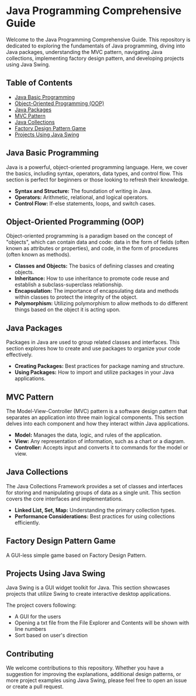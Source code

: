 # Java Programming Comprehensive Guide

Welcome to the Java Programming Comprehensive Guide. This repository is dedicated to exploring the fundamentals of Java programming, diving into Java packages, understanding the MVC pattern, navigating Java collections, implementing factory design pattern, and developing projects using Java Swing.

## Table of Contents

- [Java Basic Programming](#java-basic-programming)
- [Object-Oriented Programming (OOP)](#object-oriented-programming-oop)
- [Java Packages](#java-packages)
- [MVC Pattern](#mvc-pattern)
- [Java Collections](#java-collections)
- [Factory Design Pattern Game](#factory-design)
- [Projects Using Java Swing](#projects-using-java-swing)

## Java Basic Programming

Java is a powerful, object-oriented programming language. Here, we cover the basics, including syntax, operators, data types, and control flow. This section is perfect for beginners or those looking to refresh their knowledge.

- **Syntax and Structure:** The foundation of writing in Java.
- **Operators:** Arithmetic, relational, and logical operators.
- **Control Flow:** If-else statements, loops, and switch cases.

## Object-Oriented Programming (OOP)

Object-oriented programming is a paradigm based on the concept of "objects", which can contain data and code: data in the form of fields (often known as attributes or properties), and code, in the form of procedures (often known as methods).

- **Classes and Objects:** The basics of defining classes and creating objects.
- **Inheritance:** How to use inheritance to promote code reuse and establish a subclass-superclass relationship.
- **Encapsulation:** The importance of encapsulating data and methods within classes to protect the integrity of the object.
- **Polymorphism:** Utilizing polymorphism to allow methods to do different things based on the object it is acting upon.

## Java Packages

Packages in Java are used to group related classes and interfaces. This section explores how to create and use packages to organize your code effectively.

- **Creating Packages:** Best practices for package naming and structure.
- **Using Packages:** How to import and utilize packages in your Java applications.

## MVC Pattern

The Model-View-Controller (MVC) pattern is a software design pattern that separates an application into three main logical components. This section delves into each component and how they interact within Java applications.

- **Model:** Manages the data, logic, and rules of the application.
- **View:** Any representation of information, such as a chart or a diagram.
- **Controller:** Accepts input and converts it to commands for the model or view.

## Java Collections

The Java Collections Framework provides a set of classes and interfaces for storing and manipulating groups of data as a single unit. This section covers the core interfaces and implementations.

- **Linked List, Set, Map:** Understanding the primary collection types.
- **Performance Considerations:** Best practices for using collections efficiently.

## Factory Design Pattern Game

A GUI-less simple game based on Factory Design Pattern.

## Projects Using Java Swing

Java Swing is a GUI widget toolkit for Java. This section showcases projects that utilize Swing to create interactive desktop applications.

The project covers following:

- A GUI for the users
- Opening a txt file from the File Explorer and Contents will be shown with line numbers
- Sort based on user's direction

## Contributing

We welcome contributions to this repository. Whether you have a suggestion for improving the explanations, additional design patterns, or more project examples using Java Swing, please feel free to open an issue or create a pull request.
